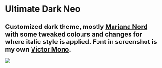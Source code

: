 # Ultimate Dark Neo

## Customized dark theme, mostly [Mariana Nord](https://marketplace.visualstudio.com/items?itemName=LuisGalicia.mariana-nord) with some tweaked colours and changes for where italic style is applied. Font in screenshot is my own [Victor Mono](https://rubjo.github.io/victor-mono).

<img src="https://i.imgur.com/gGEvfYw.png">